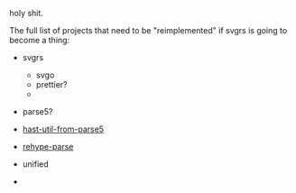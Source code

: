 holy shit.

The full list of projects that need to be "reimplemented" if svgrs is going to become a thing:

- svgrs

  - svgo
  - prettier?
  -

- parse5?
- [hast-util-from-parse5](https://github.com/syntax-tree/hast-util-from-parse5)
- [rehype-parse](https://github.com/rehypejs/rehype/blob/main/packages/rehype-parse/index.js)
- unified
-
